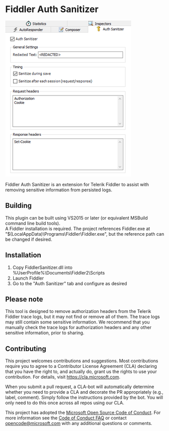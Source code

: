 # Fiddler Auth Sanitizer

![Screenshot](images/screenshot.png)

Fiddler Auth Sanitizer is an extension for Telerik Fiddler to assist with removing sensitive information from persisted logs.

## Building
This plugin can be built using VS2015 or later (or equivalent MSBuild command line build tools).  
A Fiddler installation is required. The project references Fiddler.exe at "$(LocalAppData)\Programs\Fiddler\Fiddler.exe", but the reference path can be changed if desired.

## Installation
1. Copy FiddlerSanitizer.dll into %UserProfile%\Documents\Fiddler2\Scripts
2. Launch Fiddler
3. Go to the "Auth Sanitizer" tab and configure as desired

## Please note

This tool is designed to remove authorization headers from the Telerik Fiddler trace logs, but it may not find or remove all of them.  The trace logs may still contain some sensitive information.  We recommend that you manually check the trace logs for authorization headers and any other sensitive information, prior to sharing.

## Contributing

This project welcomes contributions and suggestions.  Most contributions require you to agree to a
Contributor License Agreement (CLA) declaring that you have the right to, and actually do, grant us
the rights to use your contribution. For details, visit https://cla.microsoft.com.

When you submit a pull request, a CLA-bot will automatically determine whether you need to provide
a CLA and decorate the PR appropriately (e.g., label, comment). Simply follow the instructions
provided by the bot. You will only need to do this once across all repos using our CLA.

This project has adopted the [Microsoft Open Source Code of Conduct](https://opensource.microsoft.com/codeofconduct/).
For more information see the [Code of Conduct FAQ](https://opensource.microsoft.com/codeofconduct/faq/) or
contact [opencode@microsoft.com](mailto:opencode@microsoft.com) with any additional questions or comments.

